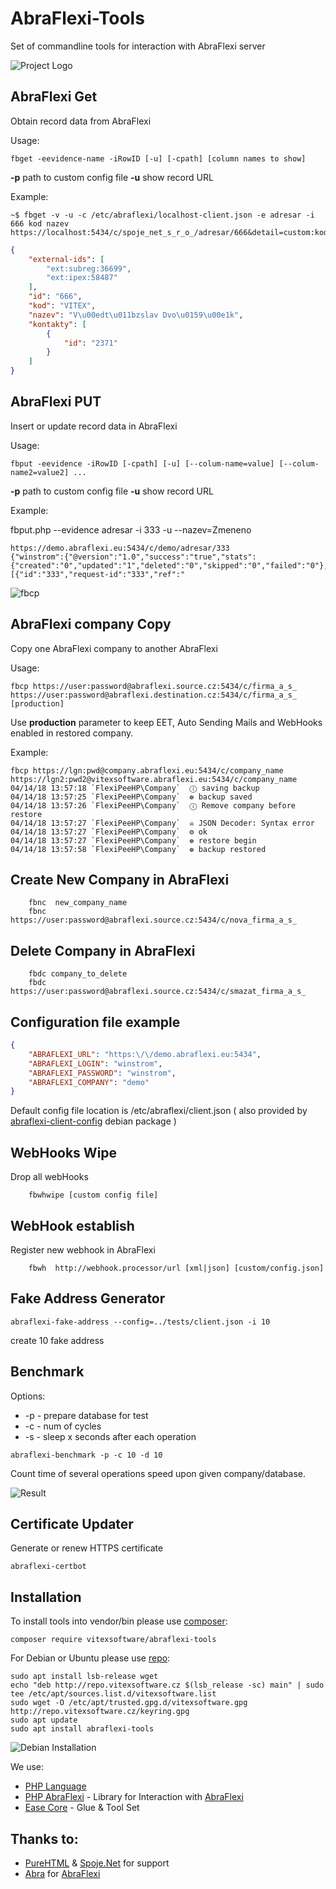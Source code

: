 # AbraFlexi-Tools

Set of commandline tools for interaction with AbraFlexi server

![Project Logo](abraflexitools.png)

AbraFlexi Get
------------

Obtain record data from AbraFlexi


Usage:

    fbget -eevidence-name -iRowID [-u] [-cpath] [column names to show] 

**-p** path to custom config file
**-u** show record URL 

Example:

```shell
~$ fbget -v -u -c /etc/abraflexi/localhost-client.json -e adresar -i 666 kod nazev
https://localhost:5434/c/spoje_net_s_r_o_/adresar/666&detail=custom:kod,nazev
```

```json
{
    "external-ids": [
        "ext:subreg:36699",
        "ext:ipex:58487"
    ],
    "id": "666",
    "kod": "VITEX",
    "nazev": "V\u00edt\u011bzslav Dvo\u0159\u00e1k",
    "kontakty": [
        {
            "id": "2371"
        }
    ]
}
```

AbraFlexi PUT
-------------

Insert or update record data in AbraFlexi

Usage:

    fbput -eevidence -iRowID [-cpath] [-u] [--colum-name=value] [--colum-name2=value2] ...

**-p** path to custom config file
**-u** show record URL 

Example:

fbput.php --evidence adresar -i 333 -u --nazev=Zmeneno

```
https://demo.abraflexi.eu:5434/c/demo/adresar/333
{"winstrom":{"@version":"1.0","success":"true","stats":{"created":"0","updated":"1","deleted":"0","skipped":"0","failed":"0"},"results":[{"id":"333","request-id":"333","ref":"
```

![fbcp](fbcp.svg?raw=true)

AbraFlexi company Copy
---------------------

Copy one AbraFlexi company to another AbraFlexi

Usage:

    fbcp https://user:password@abraflexi.source.cz:5434/c/firma_a_s_  https://user:password@abraflexi.destination.cz:5434/c/firma_a_s_  [production] 

Use **production** parameter to keep EET,  Auto Sending Mails and WebHooks enabled in restored company.

Example:

```
fbcp https://lgn:pwd@company.abraflexi.eu:5434/c/company_name https://lgn2:pwd2@vitexsoftware.abraflexi.eu:5434/c/company_name
04/14/18 13:57:18 `FlexiPeeHP\Company`  ⓘ saving backup
04/14/18 13:57:25 `FlexiPeeHP\Company`  ❁ backup saved
04/14/18 13:57:26 `FlexiPeeHP\Company`  ⓘ Remove company before restore
04/14/18 13:57:27 `FlexiPeeHP\Company`  ☠ JSON Decoder: Syntax error
04/14/18 13:57:27 `FlexiPeeHP\Company`  ⚙ ok
04/14/18 13:57:27 `FlexiPeeHP\Company`  ❁ restore begin
04/14/18 13:57:58 `FlexiPeeHP\Company`  ❁ backup restored
```


Create New Company in AbraFlexi
------------------------------

```
    fbnc  new_company_name
    fbnc  https://user:password@abraflexi.source.cz:5434/c/nova_firma_a_s_
```

Delete Company in AbraFlexi
--------------------------

```
    fbdc company_to_delete
    fbdc https://user:password@abraflexi.source.cz:5434/c/smazat_firma_a_s_
```

Configuration file example
--------------------------

```json
{
    "ABRAFLEXI_URL": "https:\/\/demo.abraflexi.eu:5434",
    "ABRAFLEXI_LOGIN": "winstrom",
    "ABRAFLEXI_PASSWORD": "winstrom",
    "ABRAFLEXI_COMPANY": "demo"
}
```
Default config file location is /etc/abraflexi/client.json ( also provided by [abraflexi-client-config](https://github.com/VitexSoftware/abraflexi-client-config) debian package )

WebHooks Wipe
-------------

Drop all webHooks

```
    fbwhwipe [custom config file] 
```

WebHook establish
-----------------

Register new webhook in AbraFlexi

```
    fbwh  http://webhook.processor/url [xml|json] [custom/config.json]
```

Fake Address Generator
----------------------


```shell
abraflexi-fake-address --config=../tests/client.json -i 10
```

create 10 fake address


Benchmark
---------

Options:

 * -p   - prepare database for test
 * -c   - num of cycles
 * -s   - sleep x seconds after each operation

```shell
abraflexi-benchmark -p -c 10 -d 10
```

Count time of several operations speed upon given company/database.

![Result](benchmark-result.png?raw=true)


Certificate Updater
--------------------

Generate or renew HTTPS certificate

```shell
abraflexi-certbot
```


Installation
------------

To install tools into vendor/bin please use [composer](https://getcomposer.org/):

    composer require vitexsoftware/abraflexi-tools

For Debian or Ubuntu please use [repo](http://vitexsoftware.cz/repos.php):

```shell
sudo apt install lsb-release wget
echo "deb http://repo.vitexsoftware.cz $(lsb_release -sc) main" | sudo tee /etc/apt/sources.list.d/vitexsoftware.list
sudo wget -O /etc/apt/trusted.gpg.d/vitexsoftware.gpg http://repo.vitexsoftware.cz/keyring.gpg
sudo apt update
sudo apt install abraflexi-tools
```

![Debian Installation](https://raw.githubusercontent.com/VitexSoftware/AbraFlexi-Tools/master/debian-screenshot.png "Debian example")

We use:

  * [PHP Language](https://secure.php.net/)
  * [PHP AbraFlexi](https://github.com/Spoje-NET/php-abraflexi) - Library for Interaction with [AbraFlexi](https://abraflexi.eu/)
  * [Ease Core](https://github.com/VitexSoftware/php-ease-core) - Glue & Tool Set 

Thanks to:
----------

 * [PureHTML](https://purehtml.cz/) & [Spoje.Net]( https://spoje.net/ )  for support
 * [Abra](https://abra.eu) for [AbraFlexi](https://abraflexi.eu/)
